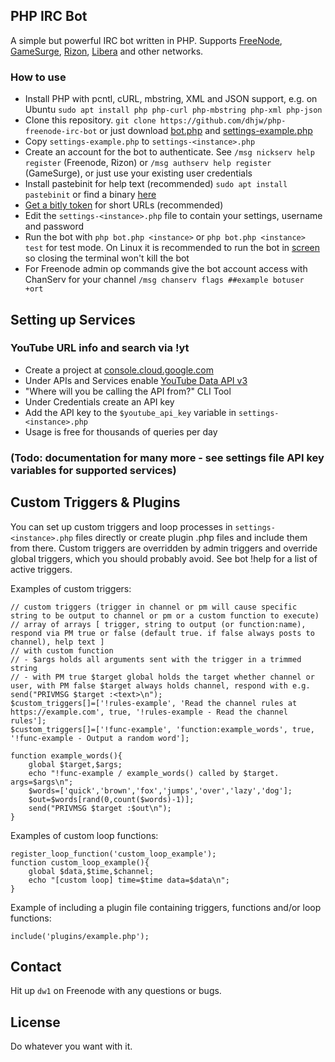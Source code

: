 ## PHP IRC Bot
A simple but powerful IRC bot written in PHP. Supports [FreeNode](https://freenode.net), [GameSurge](https://gamesurge.net), [Rizon](https://www.rizon.net), [Libera](https://libera.chat) and other networks.

### How to use
- Install PHP with pcntl, cURL, mbstring, XML and JSON support, e.g. on Ubuntu `sudo apt install php php-curl php-mbstring php-xml php-json`
- Clone this repository. `git clone https://github.com/dhjw/php-freenode-irc-bot` or just download [bot.php](https://raw.githubusercontent.com/dhjw/php-freenode-irc-bot/master/bot.php) and [settings-example.php](https://raw.githubusercontent.com/dhjw/php-freenode-irc-bot/master/settings-example.php)
- Copy `settings-example.php` to `settings-<instance>.php`
- Create an account for the bot to authenticate. See `/msg nickserv help register` (Freenode, Rizon) or `/msg authserv help register` (GameSurge), or just use your existing user credentials
- Install pastebinit for help text (recommended) `sudo apt install pastebinit` or find a binary [here](https://pkgs.org/download/pastebinit)
- [Get a bitly token](https://bitly.com) for short URLs (recommended)
- Edit the `settings-<instance>.php` file to contain your settings, username and password
- Run the bot with `php bot.php <instance>` or `php bot.php <instance> test` for test mode. On Linux it is recommended to run the bot in [screen](https://www.google.com/search?q=linux+screen) so closing the terminal won't kill the bot
- For Freenode admin op commands give the bot account access with ChanServ for your channel `/msg chanserv flags ##example botuser +ort`

## Setting up Services
### YouTube URL info and search via !yt
- Create a project at [console.cloud.google.com](https://console.cloud.google.com/)
- Under APIs and Services enable [YouTube Data API v3](https://developers.google.com/youtube/v3/)
- "Where will you be calling the API from?" CLI Tool
- Under Credentials create an API key
- Add the API key to the `$youtube_api_key` variable in `settings-<instance>.php`
- Usage is free for thousands of queries per day

### (Todo: documentation for many more - see settings file API key variables for supported services)

## Custom Triggers & Plugins
You can set up custom triggers and loop processes in `settings-<instance>.php` files directly or create plugin .php files and include them from there. Custom triggers are overridden by admin triggers and override global triggers, which you should probably avoid. See bot !help for a list of active triggers.

Examples of custom triggers:
```
// custom triggers (trigger in channel or pm will cause specific string to be output to channel or pm or a custom function to execute)
// array of arrays [ trigger, string to output (or function:name), respond via PM true or false (default true. if false always posts to channel), help text ]
// with custom function
// - $args holds all arguments sent with the trigger in a trimmed string
// - with PM true $target global holds the target whether channel or user, with PM false $target always holds channel, respond with e.g. send("PRIVMSG $target :<text>\n");
$custom_triggers[]=['!rules-example', 'Read the channel rules at https://example.com', true, '!rules-example - Read the channel rules'];
$custom_triggers[]=['!func-example', 'function:example_words', true, '!func-example - Output a random word'];

function example_words(){
	global $target,$args;
	echo "!func-example / example_words() called by $target. args=$args\n";
	$words=['quick','brown','fox','jumps','over','lazy','dog'];
	$out=$words[rand(0,count($words)-1)];
	send("PRIVMSG $target :$out\n");
}
```
Examples of custom loop functions:
```
register_loop_function('custom_loop_example');
function custom_loop_example(){
	global $data,$time,$channel;
	echo "[custom loop] time=$time data=$data\n";
}
```
Example of including a plugin file containing triggers, functions and/or loop functions:
```
include('plugins/example.php');
```

## Contact
Hit up `dw1` on Freenode with any questions or bugs.

## License
Do whatever you want with it.
